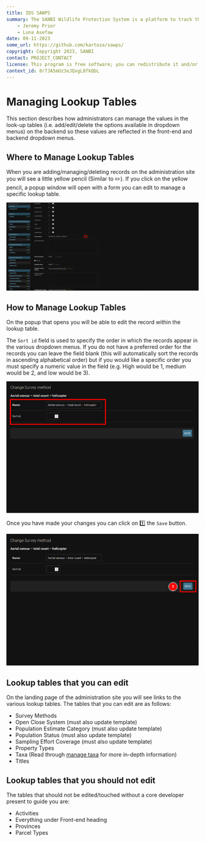 ```yaml
---
title: IDS SAWPS
summary: The SANBI Wildlife Protection System is a platform to track the population levels of endangered wildlife.
    - Jeremy Prior
    - Luna Asefaw
date: 09-11-2023
some_url: https://github.com/kartoza/sawps/
copyright: Copyright 2023, SANBI
contact: PROJECT_CONTACT
license: This program is free software; you can redistribute it and/or modify it under the terms of the GNU Affero General Public License as published by the Free Software Foundation; either version 3 of the License, or (at your option) any later version.
context_id: 8r7JA5mUz3eJQxgL8fkQbL
---
```


# Managing Lookup Tables

This section describes how administrators can manage the values in the look-up tables (i.e. add/edit/delete the options available in dropdown menus) on the backend so these values are reflected in the front-end and backend dropdown menus.

## Where to Manage Lookup Tables

When you are adding/managing/deleting records on the administration site you will see a little yellow pencil (Similar to ✏️). If you click on the yellow pencil, a popup window will open with a form you can edit to manage a specific lookup table.

![Manage Lookup Tables 1](./img/manage-lookup-tables-1.png)

## How to Manage Lookup Tables

On the popup that opens you will be able to edit the record within the lookup table.

The `Sort id` field is used to specify the order in which the records appear in the various dropdown menus. If you do not have a preferred order for the records you can leave the field blank (this will automatically sort the records in ascending alphabetical order) but if you would like a specific order you must specify a numeric value in the field (e.g. High would be 1, medium would be 2, and low would be 3).

![Manage Lookup Tables 2](./img/manage-lookup-tables-2.png)

Once you have made your changes you can click on 1️⃣ the `Save` button.

![Manage Lookup Tables 3](./img/manage-lookup-tables-3.png)

## Lookup tables that you can edit

On the landing page of the administration site you will see links to the various lookup tables. The tables that you can edit are as follows:

- Survey Methods
- Open Close System (must also update template)
- Population Estimate Category (must also update template)
- Population Status (must also update template)
- Sampling Effort Coverage (must also update template)
- Property Types
- Taxa (Read through [manage taxa](./manage-taxa.md) for more in-depth information)
- Titles

## Lookup tables that you should not edit

The tables that should not be edited/touched without a core developer present to guide you are:

- Activities
- Everything under Front-end heading
- Provinces
- Parcel Types
